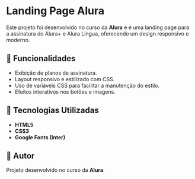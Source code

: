 # Landing Page Alura

Este projeto foi desenvolvido no curso da **Alura** e é uma landing page para a assinatura do Alura+ e Alura Língua, oferecendo um design responsivo e moderno.

## 🎯 Funcionalidades

- Exibição de planos de assinatura.
- Layout responsivo e estilizado com CSS.
- Uso de variáveis CSS para facilitar a manutenção do estilo.
- Efeitos interativos nos botões e imagens.

## 📌 Tecnologias Utilizadas

- **HTML5**
- **CSS3**
- **Google Fonts (Inter)**

## 📝 Autor

Projeto desenvolvido no curso da **Alura**.
